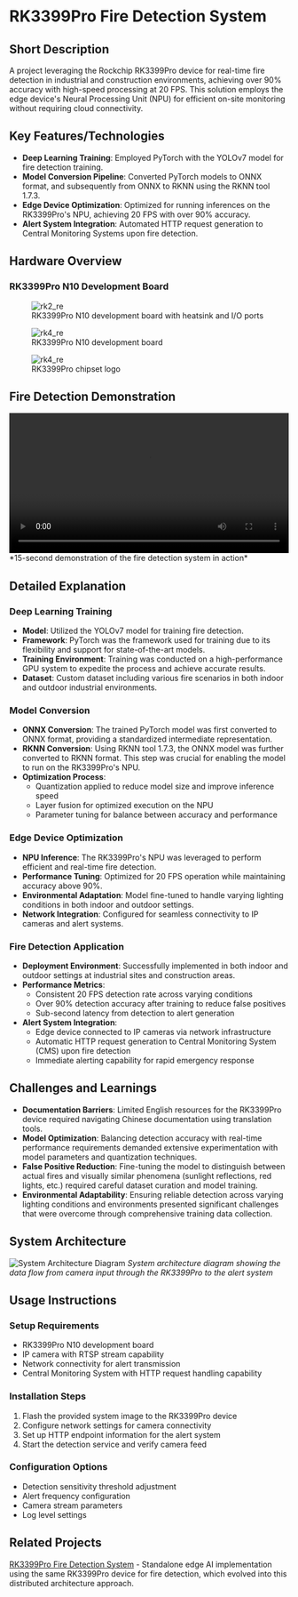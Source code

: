 # RK3399Pro Fire Detection System

## Short Description
A project leveraging the Rockchip RK3399Pro device for real-time fire detection in industrial and construction environments, achieving over 90% accuracy with high-speed processing at 20 FPS. This solution employs the edge device's Neural Processing Unit (NPU) for efficient on-site monitoring without requiring cloud connectivity.

## Key Features/Technologies
* **Deep Learning Training**: Employed PyTorch with the YOLOv7 model for fire detection training.
* **Model Conversion Pipeline**: Converted PyTorch models to ONNX format, and subsequently from ONNX to RKNN using the RKNN tool 1.7.3.
* **Edge Device Optimization**: Optimized for running inferences on the RK3399Pro's NPU, achieving 20 FPS with over 90% accuracy.
* **Alert System Integration**: Automated HTTP request generation to Central Monitoring Systems upon fire detection.

## Hardware Overview

### RK3399Pro N10 Development Board
<figure>
  <img src="media/rk2_re.jpg" alt="rk2_re">
  <figcaption> RK3399Pro N10 development board  with heatsink and I/O ports </figcaption>
</figure>


<figure>
  <img src="media/rk4_re.jpg" alt="rk4_re">
  <figcaption>RK3399Pro N10 development board</figcaption>
</figure>


<figure>
  <img src="media/rk3399_logo.jpg" alt="rk4_re">
  <figcaption>RK3399Pro chipset logo</figcaption>
</figure>


## Fire Detection Demonstration

<video controls width="100%">
  <source src="media/fire_detection_demo.mp4" type="video/mp4">
  Your browser does not support the video tag.
</video>
*15-second demonstration of the fire detection system in action*

## Detailed Explanation

### Deep Learning Training
* **Model**: Utilized the YOLOv7 model for training fire detection.
* **Framework**: PyTorch was the framework used for training due to its flexibility and support for state-of-the-art models.
* **Training Environment**: Training was conducted on a high-performance GPU system to expedite the process and achieve accurate results.
* **Dataset**: Custom dataset including various fire scenarios in both indoor and outdoor industrial environments.

### Model Conversion
* **ONNX Conversion**: The trained PyTorch model was first converted to ONNX format, providing a standardized intermediate representation.
* **RKNN Conversion**: Using RKNN tool 1.7.3, the ONNX model was further converted to RKNN format. This step was crucial for enabling the model to run on the RK3399Pro's NPU.
* **Optimization Process**:
  * Quantization applied to reduce model size and improve inference speed
  * Layer fusion for optimized execution on the NPU
  * Parameter tuning for balance between accuracy and performance

### Edge Device Optimization
* **NPU Inference**: The RK3399Pro's NPU was leveraged to perform efficient and real-time fire detection.
* **Performance Tuning**: Optimized for 20 FPS operation while maintaining accuracy above 90%.
* **Environmental Adaptation**: Model fine-tuned to handle varying lighting conditions in both indoor and outdoor settings.
* **Network Integration**: Configured for seamless connectivity to IP cameras and alert systems.

### Fire Detection Application
* **Deployment Environment**: Successfully implemented in both indoor and outdoor settings at industrial sites and construction areas.
* **Performance Metrics**: 
  * Consistent 20 FPS detection rate across varying conditions
  * Over 90% detection accuracy after training to reduce false positives
  * Sub-second latency from detection to alert generation
* **Alert System Integration**: 
  * Edge device connected to IP cameras via network infrastructure
  * Automatic HTTP request generation to Central Monitoring System (CMS) upon fire detection
  * Immediate alerting capability for rapid emergency response

## Challenges and Learnings
* **Documentation Barriers**: Limited English resources for the RK3399Pro device required navigating Chinese documentation using translation tools.
* **Model Optimization**: Balancing detection accuracy with real-time performance requirements demanded extensive experimentation with model parameters and quantization techniques.
* **False Positive Reduction**: Fine-tuning the model to distinguish between actual fires and visually similar phenomena (sunlight reflections, red lights, etc.) required careful dataset curation and model training.
* **Environmental Adaptability**: Ensuring reliable detection across varying lighting conditions and environments presented significant challenges that were overcome through comprehensive training data collection.

## System Architecture

![System Architecture Diagram](media/mermaid_rkn10.png)
*System architecture diagram showing the data flow from camera input through the RK3399Pro to the alert system*

## Usage Instructions

### Setup Requirements
* RK3399Pro N10 development board
* IP camera with RTSP stream capability
* Network connectivity for alert transmission
* Central Monitoring System with HTTP request handling capability

### Installation Steps
1. Flash the provided system image to the RK3399Pro device
2. Configure network settings for camera connectivity
3. Set up HTTP endpoint information for the alert system
4. Start the detection service and verify camera feed

### Configuration Options
* Detection sensitivity threshold adjustment
* Alert frequency configuration
* Camera stream parameters
* Log level settings

## Related Projects
[RK3399Pro Fire Detection System](https://github.com/nodirbekDL/nx_vms_edge) - Standalone edge AI implementation using the same RK3399Pro device for fire detection, which evolved into this distributed architecture approach.
